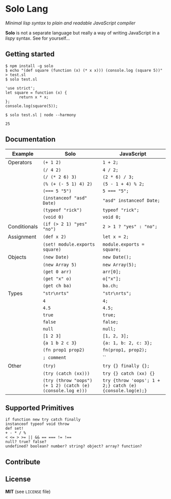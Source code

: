 # Solo Lang

_Minimal lisp syntax to plain and readable JavaScript compiler_

**Solo** is not a separate language but really a way of writing JavaScript in a
_lispy_ syntax. See for yourself...

## Getting started

```
$ npm install -g solo
$ echo "(def square (function (x) (* x x))) (console.log (square 5))" > test.sl
$ solo test.sl

'use strict';
let square = function (x) {
      return x * x;
};
console.log(square(5));

$ solo test.sl | node --harmony

25
```

## Documentation

| Example | Solo | JavaScript |
|---|---|---|
| Operators | `(+ 1 2)` | `1 + 2;` |
| | `(/ 4 2)` | `4 / 2;` |
| | `(/ (* 2 6) 3)` | `(2 * 6) / 3;` |
| | `(% (+ (- 5 1) 4) 2)` | `(5 - 1 + 4) % 2;` |
| | `(=== 5 "5")` | `5 === "5";` |
| | `(instanceof "asd" Date)` | `"asd" instanceof Date;` |
| | `(typeof "rick")` | `typeof "rick";` |
| | `(void 0)` | `void 0;` |
| Conditionals | `(if (> 2 1) "yes" "no")` | `2 > 1 ? "yes" : "no";` |
| Assignment | `(def x 2)` | `let x = 2;` |
| | `(set! module.exports square)` | `module.exports = square;` |
| Objects | `(new Date)` | `new Date();` |
| | `(new Array 5)` | `new Array(5);` |
| | `(get 0 arr)` | `arr[0];` |
| | `(get "x" o)` | `o["x"];` |
| | `(get ch ba)` | `ba.ch;` |
| Types | `"str\nrts"` | `"str\nrts";` |
| | `4` | `4;` |
| | `4.5` | `4.5;` |
| | `true` | `true;` |
| | `false` | `false;` |
| | `null` | `null;` |
| | `[1 2 3]` | `[1, 2, 3];` |
| | `{a 1 b 2 c 3}` | `{a: 1, b: 2, c: 3};` |
| | `(fn prop1 prop2)` | `fn(prop1, prop2);` |
| | `; comment` | `` |
| Other | `(try)` | `try {} finally {};` |
| | `(try (catch (xx)))` | `try {} catch (xx) {}` |
| | `(try (throw "oops") (+ 1 2) (catch (e) (console.log e)))` | `try {throw 'oops'; 1 + 2;} catch (e) {console.log(e);}` |

## Supported Primitives

```
if function new try catch finally
instanceof typeof void throw
def set!
+ - * / %
< <= > >= || && == === != !==
null? true? false?
undefined? boolean? number? string? object? array? function?
```

## Contribute

## License

**MIT** (see `LICENSE` file)

